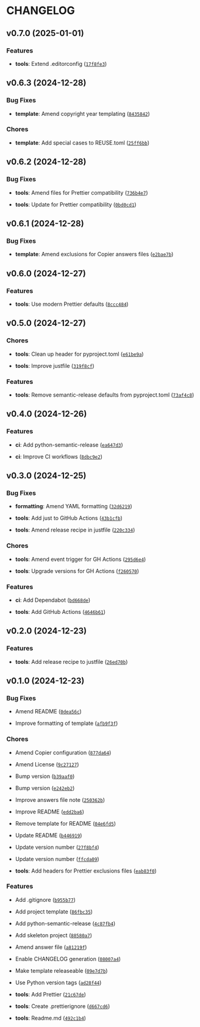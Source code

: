 # CHANGELOG


## v0.7.0 (2025-01-01)

### Features

- **tools**: Extend .editorconfig
  ([`17f8fe3`](https://github.com/stuartellis/copier-sve-baseline/commit/17f8fe3081dfdd1c8ee196c09b93e1e67a4b5c0f))


## v0.6.3 (2024-12-28)

### Bug Fixes

- **template**: Amend copyright year templating
  ([`8435842`](https://github.com/stuartellis/copier-sve-baseline/commit/84358420929190616c045f184e74ecce8bab4317))

### Chores

- **template**: Add special cases to REUSE.toml
  ([`25ff6bb`](https://github.com/stuartellis/copier-sve-baseline/commit/25ff6bb3ae4c10b9f417b991690d5124268d7dc4))


## v0.6.2 (2024-12-28)

### Bug Fixes

- **tools**: Amend files for Prettier compatibility
  ([`736b4e7`](https://github.com/stuartellis/copier-sve-baseline/commit/736b4e71dd725ef99a84446dc17adc3d21710523))

- **tools**: Update for Prettier compatibility
  ([`0bd0cd1`](https://github.com/stuartellis/copier-sve-baseline/commit/0bd0cd1beefb65efafda60403ab857892e8bb139))


## v0.6.1 (2024-12-28)

### Bug Fixes

- **template**: Amend exclusions for Copier answers files
  ([`e2bae7b`](https://github.com/stuartellis/copier-sve-baseline/commit/e2bae7b8f76291f68eba7cc7e44541e675cc02c0))


## v0.6.0 (2024-12-27)

### Features

- **tools**: Use modern Prettier defaults
  ([`8ccc484`](https://github.com/stuartellis/copier-sve-baseline/commit/8ccc48478a39c72da41ae846541df9f33e596a2f))


## v0.5.0 (2024-12-27)

### Chores

- **tools**: Clean up header for pyproject.toml
  ([`e61be9a`](https://github.com/stuartellis/copier-sve-baseline/commit/e61be9adce1d20329a23721fd79ce4c39d61e835))

- **tools**: Improve justfile
  ([`319f8cf`](https://github.com/stuartellis/copier-sve-baseline/commit/319f8cf9057ae40484850514c24f405ab67821f9))

### Features

- **tools**: Remove semantic-release defaults from pyproject.toml
  ([`73af4c8`](https://github.com/stuartellis/copier-sve-baseline/commit/73af4c8549927e1bb02847aef48c0dfdcb213420))


## v0.4.0 (2024-12-26)

### Features

- **ci**: Add python-semantic-release
  ([`ea647d3`](https://github.com/stuartellis/copier-sve-baseline/commit/ea647d3a92fff4ca4623fad9b1f60ef8329d20a3))

- **ci**: Improve CI workflows
  ([`8dbc9e2`](https://github.com/stuartellis/copier-sve-baseline/commit/8dbc9e24edc538fceab70bc7e871f55bb4c847ac))


## v0.3.0 (2024-12-25)

### Bug Fixes

- **formatting**: Amend YAML formatting
  ([`32d6219`](https://github.com/stuartellis/copier-sve-baseline/commit/32d6219fad552be60cba84b8f40a6911a8df5e6e))

- **tools**: Add just to GitHub Actions
  ([`43b1cfb`](https://github.com/stuartellis/copier-sve-baseline/commit/43b1cfbc608a91fb787870fd77a4ee35e952f6d0))

- **tools**: Amend release recipe in justfile
  ([`220c334`](https://github.com/stuartellis/copier-sve-baseline/commit/220c33441b0a2029b89de15f109c2fec5295bc2e))

### Chores

- **tools**: Amend event trigger for GH Actions
  ([`295d6e4`](https://github.com/stuartellis/copier-sve-baseline/commit/295d6e47bb7ddb77c4f114186b63b2a8025b5a24))

- **tools**: Upgrade versions for GH Actions
  ([`f260570`](https://github.com/stuartellis/copier-sve-baseline/commit/f260570a41c05dc2e6726a376e6473ee1ac81ada))

### Features

- **ci**: Add Dependabot
  ([`bd668de`](https://github.com/stuartellis/copier-sve-baseline/commit/bd668dedbd148c4604573689ebd524bb5b0ebc10))

- **tools**: Add GitHub Actions
  ([`4646b61`](https://github.com/stuartellis/copier-sve-baseline/commit/4646b612ab8db6ed1d2b2c8a09e18f93fc09eea5))


## v0.2.0 (2024-12-23)

### Features

- **tools**: Add release recipe to justfile
  ([`26ed70b`](https://github.com/stuartellis/copier-sve-baseline/commit/26ed70bbfdecc92e8f7362a63397118d9a058180))


## v0.1.0 (2024-12-23)

### Bug Fixes

- Amend README
  ([`0dea56c`](https://github.com/stuartellis/copier-sve-baseline/commit/0dea56cbedaa574361ae9de29d72479681740601))

- Improve formatting of template
  ([`afb9f3f`](https://github.com/stuartellis/copier-sve-baseline/commit/afb9f3f0984a488fd85af03474c7d8fac6b7f0b1))

### Chores

- Amend Copier configuration
  ([`877da64`](https://github.com/stuartellis/copier-sve-baseline/commit/877da640a1666282e28bbf6b58de71cd7195e514))

- Amend License
  ([`9c27127`](https://github.com/stuartellis/copier-sve-baseline/commit/9c27127453944ebd281b4ebbd4cb1e81ec698147))

- Bump version
  ([`b39aaf0`](https://github.com/stuartellis/copier-sve-baseline/commit/b39aaf0bb4c1cbbb380080919ac315310ca287e6))

- Bump version
  ([`e242eb2`](https://github.com/stuartellis/copier-sve-baseline/commit/e242eb23502305d3d665c36ff6e8174b5baa3ee3))

- Improve answers file note
  ([`250362b`](https://github.com/stuartellis/copier-sve-baseline/commit/250362bae9dbf6a8030f76ebd5ea8cc88997ca4f))

- Improve README
  ([`edd2ba6`](https://github.com/stuartellis/copier-sve-baseline/commit/edd2ba6be4abbc306368e26dc72776dac600c92a))

- Remove template for README
  ([`04e6fd5`](https://github.com/stuartellis/copier-sve-baseline/commit/04e6fd56ec3f2a9214f6e3a735e1838a06e8b2f3))

- Update README
  ([`b446919`](https://github.com/stuartellis/copier-sve-baseline/commit/b4469192537a071770ddf6b0bdd160ab0f69e270))

- Update version number
  ([`27f8bf4`](https://github.com/stuartellis/copier-sve-baseline/commit/27f8bf44a45eb410112adbf172672bc0c770fe46))

- Update version number
  ([`ffcda09`](https://github.com/stuartellis/copier-sve-baseline/commit/ffcda0900e10a543ead1eba907babc600c044853))

- **tools**: Add headers for Prettier exclusions files
  ([`eab83f0`](https://github.com/stuartellis/copier-sve-baseline/commit/eab83f0db4c394232da398ced15da7cf336b34eb))

### Features

- Add .gitignore
  ([`b955b77`](https://github.com/stuartellis/copier-sve-baseline/commit/b955b7725ed7b73329d6ebe1d969a1cc21ed5e6a))

- Add project template
  ([`86fbc35`](https://github.com/stuartellis/copier-sve-baseline/commit/86fbc35c99639c29c8496a31ff968e2d7bc8f2a9))

- Add python-semantic-release
  ([`4c87fb4`](https://github.com/stuartellis/copier-sve-baseline/commit/4c87fb4c335360c9809ddf183d0ce580d4196ec0))

- Add skeleton project
  ([`88580a7`](https://github.com/stuartellis/copier-sve-baseline/commit/88580a7439de5aa3c1d0e57360b164b2f02b5c2f))

- Amend answer file
  ([`a81219f`](https://github.com/stuartellis/copier-sve-baseline/commit/a81219f10d977020ee434d754b62df3b9d2b78fa))

- Enable CHANGELOG generation
  ([`08007a4`](https://github.com/stuartellis/copier-sve-baseline/commit/08007a42ac51e976d6c0e35a329c2a9a882d836e))

- Make template releaseable
  ([`09e7d7b`](https://github.com/stuartellis/copier-sve-baseline/commit/09e7d7b03a3c6b8c3ad5b2fef7f6a50f7dbfb8d6))

- Use Python version tags
  ([`ad28f44`](https://github.com/stuartellis/copier-sve-baseline/commit/ad28f446cd099b31287da01e9e36273c93dd11fd))

- **tools**: Add Prettier
  ([`21c67de`](https://github.com/stuartellis/copier-sve-baseline/commit/21c67de5e6c42266a2a8f19d4426937d6b0ca58d))

- **tools**: Create .prettierignore
  ([`d667cd6`](https://github.com/stuartellis/copier-sve-baseline/commit/d667cd6e376df45b9b655ee406f9267f3767d710))

- **tools**: Readme.md
  ([`492c1b4`](https://github.com/stuartellis/copier-sve-baseline/commit/492c1b439c5b76eb09e393477113353e76c368fd))
